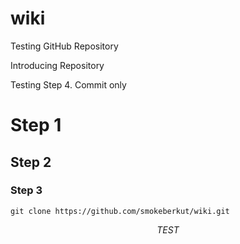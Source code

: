 # wiki

Testing GitHub Repository

Introducing Repository

Testing Step 4. Commit only

# Step 1 #
## Step 2 ##
### Step 3 ###

    git clone https://github.com/smokeberkut/wiki.git

$$ TEST $$
